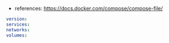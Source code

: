 - references: https://docs.docker.com/compose/compose-file/

```yaml
version:
services:
networks:
volumes:
```
